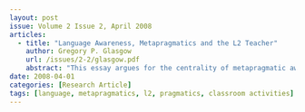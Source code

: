 ```yaml
---
layout: post
issue: Volume 2 Issue 2, April 2008
articles: 
  - title: "Language Awareness, Metapragmatics and the L2 Teacher"
    author: Gregory P. Glasgow
    url: /issues/2-2/glasgow.pdf
    abstract: "This essay argues for the centrality of metapragmatic awareness to language teaching. It examines literature on teacher language awareness and how it relates to pragmatics, thereby requiring a deeper analysis of the types of competencies necessary for one to be an effective second language teacher. It gives an overview of how teacher awareness of the basic tenets of pragmatics can assist in facilitating meaningful and practical classroom activities."
date: 2008-04-01
categories: [Research Article]
tags: [language, metapragmatics, l2, pragmatics, classroom activities]
---
```

